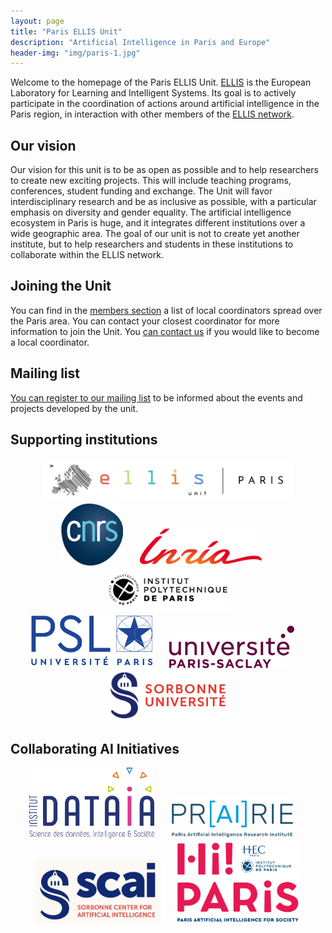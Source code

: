 ```yaml
---
layout: page
title: "Paris ELLIS Unit"
description: "Artificial Intelligence in Paris and Europe"
header-img: "img/paris-1.jpg"
---
```


Welcome to the homepage of the Paris ELLIS Unit. [ELLIS](https://ellis.eu/) is the European Laboratory for Learning and Intelligent Systems. Its goal is to actively participate in the coordination of actions around artificial intelligence in the Paris region, in interaction with other members of the [ELLIS network](https://ellis.eu/).

Our vision
---

Our vision for this unit is to be as open as possible and to help researchers to create new exciting projects. This will include teaching programs, conferences, student funding and exchange. The Unit will favor interdisciplinary research and be as inclusive as possible, with a particular emphasis on diversity and gender equality. The artificial intelligence ecosystem in Paris is huge, and it integrates different institutions over a wide geographic area. The goal of our unit is not to create yet another institute, but to help researchers and students in these institutions to collaborate within the ELLIS network.

Joining the Unit
---

You can find in the [members section](members/) a list of local coordinators spread over the Paris area. You can contact your closest coordinator for more information to join the Unit. You [can contact us](mailto:gabriel.peyre@ens.fr) if you would like to become a local coordinator.

Mailing list
---

[You can register to our mailing list](https://docs.google.com/forms/d/e/1FAIpQLSdeZw4oH4GmuLKQ_4IlN3iCPAyeDrOM-9s1mdXvxahNorbUtw/viewform?usp=pp_url) to be informed about the events and projects developed by the unit.


Supporting institutions
---


<div align="center">
<img src="img/EllisUnit-small.png" width="400"/><br/>
<img src="img/logo-cnrs.png" width="100"/>&nbsp;&nbsp;&nbsp;&nbsp;&nbsp;
<img src="img/logo-inria.png" width="200"/>&nbsp;&nbsp;&nbsp;&nbsp;&nbsp;
<img src="img/logo-ipp.jpg" width="200"/><br/>
<img src="img/logo-psl.jpg" width="200"/>&nbsp;&nbsp;&nbsp;&nbsp;&nbsp;
<img src="img/logo-saclay.png" width="200"/>&nbsp;&nbsp;&nbsp;&nbsp;&nbsp;
<img src="img/logo-sorbonne.png" width="200"/><br/>
</div>

Collaborating AI Initiatives
---


<div align="center">
<img src="img/logo-dataia.png" width="200"/>&nbsp;&nbsp;&nbsp;&nbsp;&nbsp;
<img src="img/logo-prairie.jpg" width="200"/>&nbsp;&nbsp;&nbsp;&nbsp;&nbsp;
<img src="img/logo-scai.jpg" width="200"/>&nbsp;&nbsp;&nbsp;&nbsp;&nbsp;
<img src="img/logo-hi-paris.png" width="200"/>
</div>
